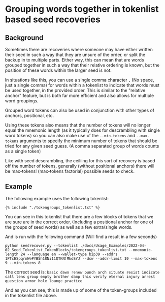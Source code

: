 # Grouping words together in tokenlist based seed recoveries

## Background
Sometimes there are recoveries where someone may have either written their seed in such a way that they are unsure of the order, or split the backup in to multiple parts. Either way, this can mean that are words grouped together in such a way that their relative ordering is known, but the position of these words within the larger seed is not.

In situations like this, you can use a single comma character `,` (No space, just a single comma) for words within a tokenlist to indicate that words must be used together, in the provided order. This is similar to the "relative anchor" feature, but is both far more efficient and also allows for multiple word groupings. 

Grouped word tokens can also be used in conjunction with other types of anchors, positional, etc. 

Using these tokens also means that the number of tokens will no longer equal the mnemonic length (as it typically does for descrambling with single word tokens) so you can also make use of the `--min-tokens` and `--max-tokens` arguments to specify the minimum number of tokens that should be tried for any given seed guess. (A comma separated group of words counts as a single token)

Like with seed descrambling, the ceiliing for this sort of recovery is based off the number of tokens, generally (without positional anchors) there will be max-tokens! (max-tokens factorial) possible seeds to check.

## Example

The following example uses the following tokenlist:
``` linenums="1"
{% include "./tokengroups_tokenlist.txt" %}
```

You can see in this tokenlist that there are a few blocks of tokens that we are sure are in the correct order, (Including a positional anchor for one of the groups of seed words) as well as a few extra/single words. 

And is run with the following command (Will find a result in a few seconds)
```
python seedrecover.py --tokenlist ./docs/Usage_Examples/2022-04-02_Seed_Tokenlist_TokenBlocks/tokengroups_tokenlist.txt --mnemonic-length 24 --language en --wallet-type bip39 --addrs 1PTcESpqrmWePYB5h18Ni11QTKNfMkdSYJ --dsw --addr-limit 10 --max-tokens 9 --min-tokens 8
```

The correct seed is:
`basic dawn renew punch arch situate resist indicate call lens group empty brother damp this verify eternal injury arrest question armor hole lounge practice`

And as you can see, this is made up of some of the token-groups included in the tokenlist file above.